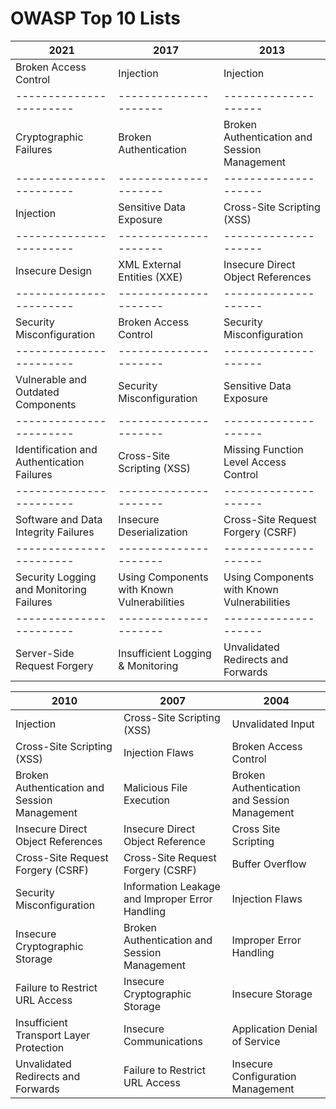 # OWASP Top 10 Lists  




|         2021          |        2017         |        2013        |
------------------------|---------------------|--------------------|
|Broken Access Control  |     Injection       |      Injection     |
|-----------------------|---------------------|--------------------|
|Cryptographic Failures |Broken Authentication|Broken Authentication and Session Management|
|-----------------------|---------------------|--------------------|
|    Injection          |Sensitive Data Exposure|Cross-Site Scripting (XSS)|
|-----------------------|---------------------|--------------------|
|Insecure Design        |XML External Entities (XXE)|Insecure Direct Object References|
|-----------------------|---------------------|--------------------|
|Security Misconfiguration|Broken Access Control|Security Misconfiguration|
|-----------------------|---------------------|--------------------|
|Vulnerable and Outdated Components|Security Misconfiguration|Sensitive Data Exposure|
|-----------------------|---------------------|--------------------|
|Identification and Authentication Failures|Cross-Site Scripting (XSS)|Missing Function Level Access Control|
|-----------------------|---------------------|--------------------|
|Software and Data Integrity Failures|Insecure Deserialization|Cross-Site Request Forgery (CSRF)|
|-----------------------|---------------------|--------------------|
|Security Logging and Monitoring Failures|Using Components with Known Vulnerabilities|Using Components with Known Vulnerabilities|
|-----------------------|---------------------|--------------------|
|Server-Side Request Forgery|Insufficient Logging & Monitoring|Unvalidated Redirects and Forwards|


|         2010          |        2007         |        2004        |
|-----------------------|---------------------|--------------------|
|Injection|Cross-Site Scripting (XSS)|Unvalidated Input|
|Cross-Site Scripting (XSS)|Injection Flaws|Broken Access Control|
|Broken Authentication and Session Management|Malicious File Execution|Broken Authentication and Session Management|
|Insecure Direct Object References|Insecure Direct Object Reference|Cross Site Scripting|
|Cross-Site Request Forgery (CSRF)|Cross-Site Request Forgery (CSRF)|Buffer Overflow|
|Security Misconfiguration|Information Leakage and Improper Error Handling|Injection Flaws|
|Insecure Cryptographic Storage|Broken Authentication and Session Management|Improper Error Handling|
|Failure to Restrict URL Access|Insecure Cryptographic Storage|Insecure Storage|
|Insufficient Transport Layer Protection|Insecure Communications|Application Denial of Service|
|Unvalidated Redirects and Forwards|Failure to Restrict URL Access|Insecure Configuration Management|
